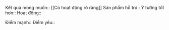 

Kết quả mong muốn:: [[Có hoạt động rõ ràng]]
Sản phẩm hỗ trợ:: 
Ý tưởng tốt hơn:: 
Hoạt động:: 

Điểm mạnh::
Điểm yếu::